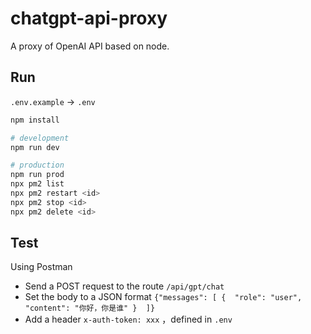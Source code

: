 # chatgpt-api-proxy

A proxy of OpenAI API based on node.

## Run
`.env.example` -> `.env`

```bash
npm install

# development
npm run dev

# production
npm run prod
npx pm2 list
npx pm2 restart <id>
npx pm2 stop <id>
npx pm2 delete <id>
```

## Test

Using Postman

- Send a POST request to the route `/api/gpt/chat`
- Set the body to a JSON format `{"messages": [ {  "role": "user", "content": "你好，你是谁" }  ]}`
- Add a header `x-auth-token: xxx` ，defined in `.env`
